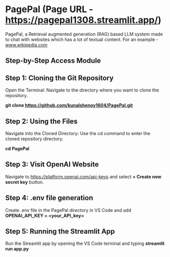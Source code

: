 
# PagePal  (Page URL - https://pagepal1308.streamlit.app/)

PagePal, a Retrieval augmented generation (RAG) based LLM system made to chat with websites which has a lot of textual content. For an example - www.wikipedia.com




## Step-by-Step Access Module

## Step 1: Cloning the Git Repository

Open the Terminal: Navigate to the directory where you want to clone the repository.

**git clone https://github.com/kunalshenoy1604/PagePal.git**


## Step 2: Using the Files

Navigate into the Cloned Directory: Use the cd command to enter the cloned repository directory.

**cd PagePal**


## Step 3: Visit OpenAI Website

Navigate to https://platform.openai.com/api-keys and select       **+ Create new secret key** button.


## Step 4: .env file generation

Create .env file in the PagePal directory in VS Code and add **OPENAI_API_KEY = <your_API_key>**


## Step 5: Running the Streamlit App

Run the Streamlit app by opening the VS Code terminal and typing            **streamlit run app.py**
